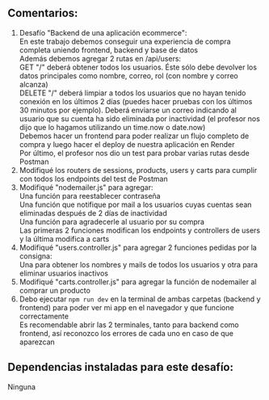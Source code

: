 ## Comentarios:

1. Desafío "Backend de una aplicación ecommerce": <br>
   En este trabajo debemos conseguir una experiencia de compra completa uniendo frontend, backend y base de datos <br>
   Además debemos agregar 2 rutas en /api/users: <br>
   GET "/" deberá obtener todos los usuarios. Éste sólo debe devolver los datos principales como nombre, correo, rol (con nombre y correo alcanza) <br>
   DELETE "/" deberá limpiar a todos los usuarios que no hayan tenido conexión en los últimos 2 días (puedes hacer pruebas con los últimos 30 minutos por ejemplo). Deberá enviarse un correo indicando al usuario que su cuenta ha sido eliminada por inactividad (el profesor nos dijo que lo hagamos utilizando un time.now o date.now) <br>
   Debemos hacer un frontend para poder realizar un flujo completo de compra y luego hacer el deploy de nuestra aplicación en Render<br>
   Por último, el profesor nos dio un test para probar varias rutas desde Postman <br>
2. Modifiqué los routers de sessions, products, users y carts para cumplir con todos los endpoints del test de Postman
3. Modifiqué "nodemailer.js" para agregar: <br>
   Una función para reestablecer contraseña <br>
   Una función que notifique por mail a los usuarios cuyas cuentas sean eliminadas después de 2 días de inactividad <br>
   Una función para agradecerle al usuario por su compra <br>
   Las primeras 2 funciones modifican los endpoints y controllers de users y la última modifica a carts
4. Modifiqué "users.controller.js" para agregar 2 funciones pedidas por la consigna: <br>
   Una para obtener los nombres y mails de todos los usuarios y otra para eliminar usuarios inactivos
5. Modifiqué "carts.controller.js" para agregar la función de nodemailer al comprar un producto
6. Debo ejecutar `npm run dev` en la terminal de ambas carpetas (backend y frontend) para poder ver mi app en el navegador y que funcione correctamente <br>
   Es recomendable abrir las 2 terminales, tanto para backend como frontend, así reconozco los errores de cada uno en caso de que aparezcan



## Dependencias instaladas para este desafío:

Ninguna